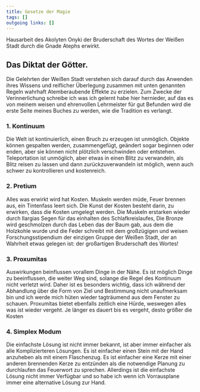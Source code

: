 ```yaml
---
title: Gesetze der Magie  
tags: []
outgoing links: []  
---
```

Hausarbeit des Akolyten Onyki der Bruderschaft des Wortes der Weißen Stadt durch die Gnade Atephs erwirkt.

## Das Diktat der Götter.

Die Gelehrten der Weißen Stadt verstehen sich darauf durch das Anwenden ihres Wissens und reiflicher Überlegung zusammen mit unten genannten Regeln wahrhaft Atemberaubende Effekte zu erzielen. Zum Zwecke der Verinnerlichung schreibe ich was ich gelernt habe hier hernieder, auf das es von meinem weisen und ehrenvollen Lehrmeister für gut Befunden wird die erste Seite meines Buches zu werden, wie die Tradition es verlangt.

### 1. Kontinuum
Die Welt ist kontinuierlich, einen Bruch zu erzeugen ist unmöglich. Objekte können gespalten werden, zusammengefügt, geändert sogar beginnen oder enden, aber sie können nicht plötzlich verschwinden oder entstehen. Teleportation ist unmöglich, aber etwas in einen Blitz zu verwandeln, als Blitz reisen zu lassen und dann zurückzuverwandeln ist möglich, wenn auch schwer zu kontrollieren und kostenreich.

### 2. Pretium
Alles was erwirkt wird hat Kosten. Muskeln werden müde, Feuer brennen aus, ein Tintenfass leert sich.
Die Kunst der Kosten besteht darin, zu erwirken, dass die Kosten umgelegt werden. Die Muskeln erstarken wieder durch Ilargias Segen für das einhalten des Schlafkreislaufes, Die Bronze wird geschmolzen durch das Leben das der Baum gab, aus dem die Holzkohle wurde und die Feder schreibt mit dem großzügigen und weisen Forschungsstipendium der einzigen Gruppe der Weißen Stadt, der an Wahrheit etwas gelegen ist: der großartigen Bruderschaft des Wortes!

### 3. Proxumitas
Auswirkungen beinflussen vorallem Dinge in der Nähe. Es ist möglich Dinge zu beeinflussen, die weiter Weg sind, solange die Regel des Kontinuum nicht verletzt wird. Daher ist es besonders wichtig, dass ich während der Abhandlung über die Form von Ziel und Bestimmung nicht unaufmerksam bin und ich werde mich hüten wieder tagträumend aus dem Fenster zu schauen. Proxumitas bietet ebenfalls zeitlich eine Hürde, weswegen alles was ist wieder vergeht. Je länger es dauert bis es vergeht, desto größer die Kosten

### 4. Simplex Modum
Die einfachste Lösung ist nicht immer bekannt, ist aber immer einfacher als alle Komplizierteren Lösungen. Es ist einfacher einen Stein mit der Hand anzuheben als mit einem Flaschenzug. Es ist einfacher eine Kerze mit einer anderen brennenden Kerze zu entzünden als die notwendige Planung zu durchlaufen das Feuerwort zu sprechen. Allerdings ist die einfachste Lösung nicht immer Verfügbar und so habe ich wenn ich Vorrausplane immer eine alternative Lösung zur Hand.

